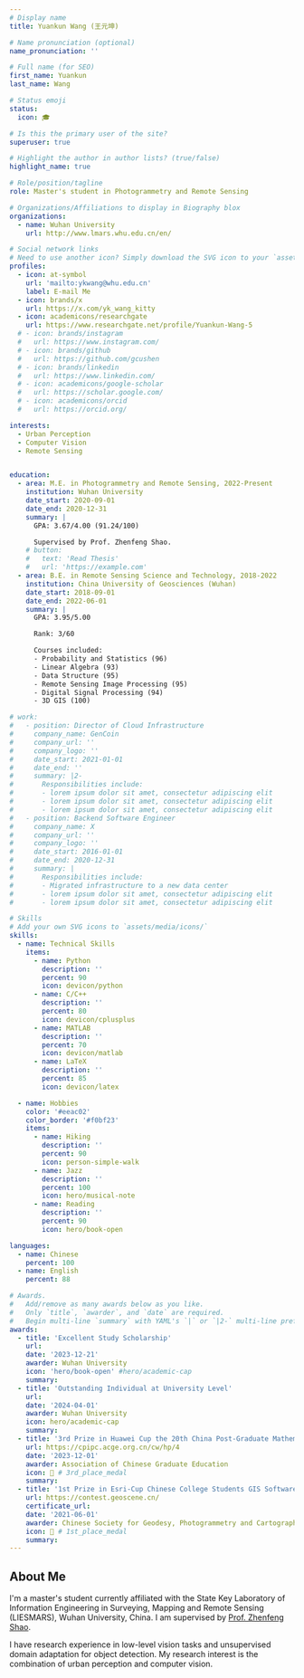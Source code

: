 ```yaml
---
# Display name
title: Yuankun Wang (王元坤)

# Name pronunciation (optional)
name_pronunciation: ''

# Full name (for SEO)
first_name: Yuankun
last_name: Wang

# Status emoji
status:
  icon: 🎓

# Is this the primary user of the site?
superuser: true

# Highlight the author in author lists? (true/false)
highlight_name: true

# Role/position/tagline
role: Master's student in Photogrammetry and Remote Sensing

# Organizations/Affiliations to display in Biography blox
organizations:
  - name: Wuhan University
    url: http://www.lmars.whu.edu.cn/en/

# Social network links
# Need to use another icon? Simply download the SVG icon to your `assets/media/icons/` folder.
profiles:
  - icon: at-symbol
    url: 'mailto:ykwang@whu.edu.cn'
    label: E-mail Me
  - icon: brands/x
    url: https://x.com/yk_wang_kitty
  - icon: academicons/researchgate
    url: https://www.researchgate.net/profile/Yuankun-Wang-5
  # - icon: brands/instagram
  #   url: https://www.instagram.com/
  # - icon: brands/github
  #   url: https://github.com/gcushen
  # - icon: brands/linkedin
  #   url: https://www.linkedin.com/
  # - icon: academicons/google-scholar
  #   url: https://scholar.google.com/
  # - icon: academicons/orcid
  #   url: https://orcid.org/

interests:
  - Urban Perception
  - Computer Vision
  - Remote Sensing


education:
  - area: M.E. in Photogrammetry and Remote Sensing, 2022-Present
    institution: Wuhan University
    date_start: 2020-09-01
    date_end: 2020-12-31
    summary: |
      GPA: 3.67/4.00 (91.24/100)

      Supervised by Prof. Zhenfeng Shao.
    # button:
    #   text: 'Read Thesis'
    #   url: 'https://example.com'
  - area: B.E. in Remote Sensing Science and Technology, 2018-2022
    institution: China University of Geosciences (Wuhan)
    date_start: 2018-09-01
    date_end: 2022-06-01
    summary: |
      GPA: 3.95/5.00

      Rank: 3/60

      Courses included:
      - Probability and Statistics (96)
      - Linear Algebra (93)
      - Data Structure (95)
      - Remote Sensing Image Processing (95)
      - Digital Signal Processing (94)
      - 3D GIS (100)

# work:
#   - position: Director of Cloud Infrastructure
#     company_name: GenCoin
#     company_url: ''
#     company_logo: ''
#     date_start: 2021-01-01
#     date_end: ''
#     summary: |2-
#       Responsibilities include:
#       - lorem ipsum dolor sit amet, consectetur adipiscing elit
#       - lorem ipsum dolor sit amet, consectetur adipiscing elit
#       - lorem ipsum dolor sit amet, consectetur adipiscing elit
#   - position: Backend Software Engineer
#     company_name: X
#     company_url: ''
#     company_logo: ''
#     date_start: 2016-01-01
#     date_end: 2020-12-31
#     summary: |
#       Responsibilities include:
#       - Migrated infrastructure to a new data center
#       - lorem ipsum dolor sit amet, consectetur adipiscing elit
#       - lorem ipsum dolor sit amet, consectetur adipiscing elit

# Skills
# Add your own SVG icons to `assets/media/icons/`
skills:
  - name: Technical Skills
    items:
      - name: Python
        description: ''
        percent: 90
        icon: devicon/python
      - name: C/C++
        description: ''
        percent: 80
        icon: devicon/cplusplus
      - name: MATLAB
        description: ''
        percent: 70
        icon: devicon/matlab
      - name: LaTeX
        description: ''
        percent: 85
        icon: devicon/latex

  - name: Hobbies
    color: '#eeac02'
    color_border: '#f0bf23'
    items:
      - name: Hiking
        description: ''
        percent: 90
        icon: person-simple-walk
      - name: Jazz
        description: ''
        percent: 100
        icon: hero/musical-note
      - name: Reading
        description: ''
        percent: 90
        icon: hero/book-open

languages:
  - name: Chinese
    percent: 100
  - name: English
    percent: 88

# Awards.
#   Add/remove as many awards below as you like.
#   Only `title`, `awarder`, and `date` are required.
#   Begin multi-line `summary` with YAML's `|` or `|2-` multi-line prefix and indent 2 spaces below.
awards:
  - title: 'Excellent Study Scholarship'
    url: 
    date: '2023-12-21'
    awarder: Wuhan University
    icon: 'hero/book-open' #hero/academic-cap
    summary:
  - title: 'Outstanding Individual at University Level'
    url: 
    date: '2024-04-01'
    awarder: Wuhan University
    icon: hero/academic-cap
    summary:
  - title: '3rd Prize in Huawei Cup the 20th China Post-Graduate Mathematical Contest in Modeling'
    url: https://cpipc.acge.org.cn/cw/hp/4
    date: '2023-12-01'
    awarder: Association of Chinese Graduate Education
    icon: 🥉 # 3rd_place_medal
    summary: 
  - title: '1st Prize in Esri-Cup Chinese College Students GIS Software Development Contest'
    url: https://contest.geoscene.cn/
    certificate_url: 
    date: '2021-06-01'
    awarder: Chinese Society for Geodesy, Photogrammetry and Cartography
    icon: 🥇 # 1st_place_medal
    summary: 
---
```


## About Me
I'm a master's student currently affiliated with the State Key Laboratory of Information Engineering in Surveying, Mapping and Remote Sensing (LIESMARS), Wuhan University, China. I am supervised by [Prof. Zhenfeng Shao](http://www.lmars.whu.edu.cn/prof_web/shaozhenfeng/index.html).

I have research experience in low-level vision tasks and unsupervised domain adaptation for object detection. My research interest is the combination of urban perception and computer vision.
